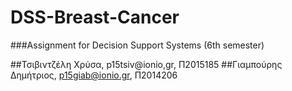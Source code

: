 # DSS-Breast-Cancer
###Assignment for Decision Support Systems (6th semester)

##Τσιβιντζέλη Χρύσα, p15tsiv@ionio,gr, Π2015185
##Γιαμπούρης Δημήτριος, p15giab@ionio.gr, Π2014206
